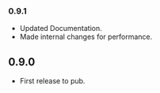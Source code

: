 ### 0.9.1
 - Updated Documentation.
 - Made internal changes for performance.

## 0.9.0

 - First release to pub.
